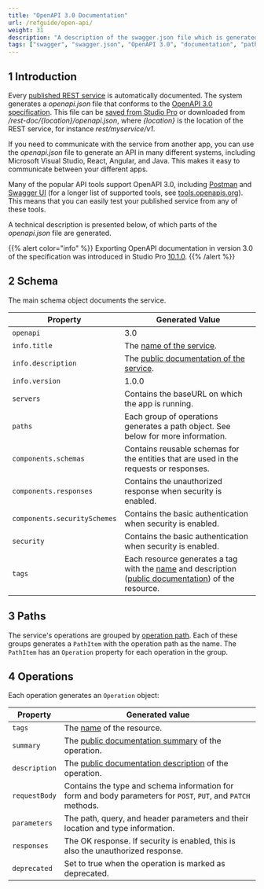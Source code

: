 ```yaml
---
title: "OpenAPI 3.0 Documentation"
url: /refguide/open-api/
weight: 31
description: "A description of the swagger.json file which is generated by a published REST service "
tags: ["swagger", "swagger.json", "OpenAPI 3.0", "documentation", "paths", "operations", "studio pro"]
---
```


## 1 Introduction

Every [published REST service](/refguide/published-rest-service/) is automatically documented. The system generates a *openapi.json* file that conforms to the [OpenAPI 3.0 specification](https://github.com/OAI/OpenAPI-Specification/blob/main/versions/3.0.1.md). This file can be [saved from Studio Pro](/refguide/published-rest-service/#export-openapi-documentation) or downloaded from */rest-doc/{location}/openapi.json*, where *{location}* is the location of the REST service, for instance *rest/myservice/v1*.

If you need to communicate with the service from another app, you can use the *openapi.json* file to generate an API in many different systems, including Microsoft Visual Studio, React, Angular, and Java. This makes it easy to communicate between your different apps.

Many of the popular API tools support OpenAPI 3.0, including [Postman](https://www.getpostman.com/) and [Swagger UI](https://swagger.io/swagger-ui/) (for a longer list of supported tools, see [tools.openapis.org](https://tools.openapis.org/)). This means that you can easily test your published service from any of these tools.

A technical description is presented below, of which parts of the *openapi.json* file are generated.

{{% alert color="info" %}}
Exporting OpenAPI documentation in version 3.0 of the specification was introduced in Studio Pro [10.1.0](/releasenotes/studio-pro/10.1/).
{{% /alert %}}

## 2 Schema

The main schema object documents the service.

| Property | Generated Value |
| --- | --- |
| `openapi` | 3.0 |
| `info.title` | The [name of the service](/refguide/published-rest-service/#service-name). |
| `info.description` | The [public documentation of the service](/refguide/published-rest-service/#public-documentation). |
| `info.version` | 1.0.0 |
| `servers` | Contains the baseURL on which the app is running. |
| `paths` | Each group of operations generates a path object. See below for more information. |
| `components.schemas` | Contains reusable schemas for the entities that are used in the requests or responses. |
| `components.responses` | Contains the unauthorized response when security is enabled. |
| `components.securitySchemes` | Contains the basic authentication when security is enabled. |
| `security` | Contains the basic authentication when security is enabled. |
| `tags` | Each resource generates a tag with the [name](/refguide/published-rest-resource/#name) and description ([public documentation](/refguide/published-rest-resource/#public-documentation)) of the resource. |

## 3 Paths

The service's operations are grouped by [operation path](/refguide/published-rest-operation/#operation-path). Each of these groups generates a `PathItem` with the operation path as the name. The `PathItem` has an `Operation` property for each operation in the group.

## 4 Operations

Each operation generates an `Operation` object:

| Property | Generated value |
| --- | --- |
| `tags` | The [name](/refguide/published-rest-resource/#name) of the resource. |
| `summary` | The [public documentation summary](/refguide/published-rest-operation/#summary) of the operation. |
| `description` | The [public documentation description](/refguide/published-rest-operation/#description) of the operation. |
| `requestBody` | Contains the type and schema information for form and body parameters for `POST`, `PUT`, and `PATCH` methods. |
| `parameters` | The path, query, and header parameters and their location and type information. |
| `responses` | The OK response. If security is enabled, this is also the unauthorized response. |
| `deprecated` | Set to true when the operation is marked as deprecated. |
